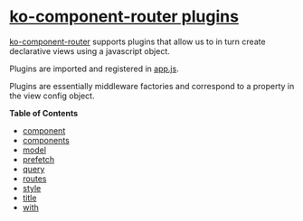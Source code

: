 # [ko-component-router plugins](https://github.com/Profiscience/ko-component-router/blob/master/docs/plugins.md)

[ko-component-router](https://github.com/profiscience/ko-component-router) supports
plugins that allow us to in turn create declarative views using a javascript object.

Plugins are imported and registered in [app.js](../../app.js).

Plugins are essentially middleware factories and correspond to a property in the
view config object.

**Table of Contents**
- [component](./component/)
- [components](./components/)
- [model](./model/)
- [prefetch](./prefetch/)
- [query](./query/)
- [routes](./routes/)
- [style](./style/)
- [title](./title/)
- [with](./with/)
